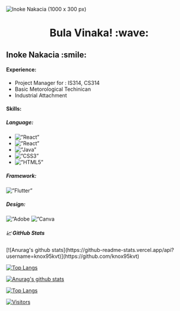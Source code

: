 
![Inoke Nakacia (1000 x 300 px)](https://user-images.githubusercontent.com/55421987/141046615-ae96e1fb-e21d-44b3-8206-9641ec54d1c6.png)

<!-- title only -->
<h1 align="center"> Bula Vinaka! :wave: </h1>

<!-- title with div -->
<div > <h2 > Inoke Nakacia :smile:</h2> </div>

<!-- title with span (you can render emojis or markdown inside it) -->
<span align="center"> <h4> Experience: </h4> </span>
<ul>
  <li>Project Manager for : IS314, CS314</li>
  <li>Basic Metorological Techinican</li>
  <li>Industrial Attachment</li>
</ul>

<div > 
<span> <h4> Skills: </h4> </span>
<span> <h5> Language: </h5> </span>
  <ul>
  <li><img alt=”React” src= "https://img.shields.io/badge/c++-%2300599C.svg?style=for-the-badge&logo=c%2B%2B&logoColor=white"/> </li>
  <li> <img alt=”React” src= "https://img.shields.io/badge/c++-%2300599C.svg?style=for-the-badge&logo=c%2B%2B&logoColor=white"/> </li>   
  <li><img alt=”Java” src= "https://img.shields.io/badge/java-%23ED8B00.svg?style=for-the-badge&logo=java&logoColor=white"/> </li>
  <li><img alt=”CSS3” src= "https://img.shields.io/badge/css3-%231572B6.svg?style=for-the-badge&logo=css3&logoColor=white"/></li>
  <li><img alt=”HTML5” src= "https://img.shields.io/badge/html5-%23E34F26.svg?style=for-the-badge&logo=html5&logoColor=white"/> </li>
</ul>
  <span> <h5> Framework: </h5> </span>
  <img alt=”Flutter” src= "https://img.shields.io/badge/Flutter-%2302569B.svg?style=for-the-badge&logo=Flutter&logoColor=white"/>
  <span> <h5> Design: </h5> </span>
  <img alt=”Adobe Lightroom” src= "https://img.shields.io/badge/Adobe%20Lightroom-31A8FF.svg?style=for-the-badge&logo=Adobe%20Lightroom&logoColor=white"/>
  <img alt=”Canva Lightroom” src= "https://img.shields.io/badge/Canva-%2300C4CC.svg?style=for-the-badge&logo=Canva&logoColor=white"/>
 </div>
<div>
  <span> <h5> 📈 GitHub Stats </h5> </span>
  [![Anurag's github stats](https://github-readme-stats.vercel.app/api?username=knox95kvt)](https://github.com/knox95kvt)
  
  [![Top Langs](https://github-readme-stats.vercel.app/api/top-langs/?username=knox95kvt&layout=compact)](https://github.com/knox95kvt)

[![Anurag's github stats](https://github-readme-stats.vercel.app/api?username=yushi1007)](https://github.com/yushi1007)

[![Top Langs](https://github-readme-stats.vercel.app/api/top-langs/?username=knox95kvt&layout=compact)](https://github.com/knox95kvt)

[![Visitors](https://visitor-badge.glitch.me/badge?page_id=knox95kvt.knox95kvt)](https://github.com/knox95kvt)
  
  </div>
